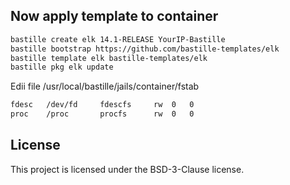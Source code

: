## Now apply template to container
```sh
bastille create elk 14.1-RELEASE YourIP-Bastille
bastille bootstrap https://github.com/bastille-templates/elk
bastille template elk bastille-templates/elk
bastille pkg elk update
```

Edii file /usr/local/bastille/jails/container/fstab
```sh
fdesc	/dev/fd		fdescfs		rw	0	0
proc	/proc		procfs		rw	0	0
```

## License
This project is licensed under the BSD-3-Clause license.
